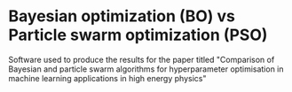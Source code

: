 # Bayesian optimization (BO) vs Particle swarm optimization (PSO) 

Software used to produce the results for the paper titled "Comparison of Bayesian and particle swarm algorithms for hyperparameter optimisation in machine learning applications in high energy physics"
